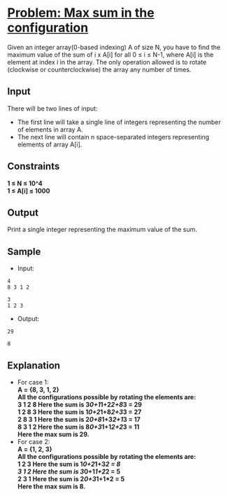 # [Problem: Max sum in the configuration](https://my.newtonschool.co/playground/code/ej47tfb5wn88)

Given an integer array(0-based indexing) A of size N, you have to find the maximum value of the sum of i x A[i] for all 0 ≤ i ≤ N-1, where A[i] is the element at index i in the array. The only operation allowed is to rotate (clockwise or counterclockwise) the array any number of times.

## Input

There will be two lines of input:
- The first line will take a single line of integers representing the number of elements in array A.
- The next line will contain n space-separated integers representing elements of array A[i].

## Constraints

**1 ≤ N ≤ 10^4 <br>
1 ≤ A[i] ≤ 1000**

## Output

Print a single integer representing the maximum value of the sum.

## Sample

- Input:
```
4
8 3 1 2

3
1 2 3
```

- Output:
```
29

8
```

## Explanation

- For case 1: <br> **A = {8, 3, 1, 2}<br>
All the configurations possible by rotating the elements are:<br>
3 1 2 8 Here the sum is 3*0+1*1+2*2+8*3 = 29<br>
1 2 8 3 Here the sum is 1*0+2*1+8*2+3*3 = 27<br>
2 8 3 1 Here the sum is 2*0+8*1+3*2+1*3 = 17<br>
8 3 1 2 Here the sum is 8*0+3*1+1*2+2*3 = 11<br>
Here the max sum is 29.** <br>
- For case 2: <br> **A = {1, 2, 3}<br>
All the configurations possible by rotating the elements are:<br>
1 2 3 Here the sum is 1*0+2*1+3*2 = 8<br>
3 1 2 Here the sum is 3*0+1*1+2*2 = 5<br>
2 3 1 Here the sum is 2*0+3*1+1*2 = 5<br>
Here the max sum is 8.**
